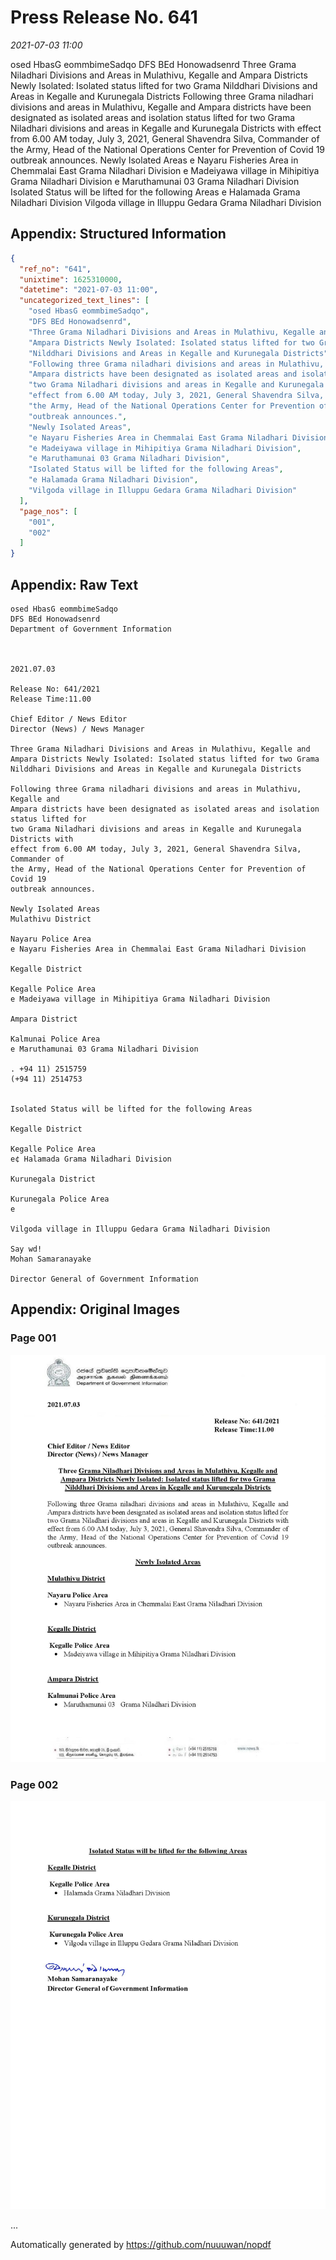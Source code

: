 
# Press Release No. 641
*2021-07-03 11:00*


osed HbasG eommbimeSadqo
DFS BEd Honowadsenrd
Three Grama Niladhari Divisions and Areas in Mulathivu, Kegalle and
Ampara Districts Newly Isolated: Isolated status lifted for two Grama
Nilddhari Divisions and Areas in Kegalle and Kurunegala Districts
Following three Grama niladhari divisions and areas in Mulathivu, Kegalle and
Ampara districts have been designated as isolated areas and isolation status lifted for
two Grama Niladhari divisions and areas in Kegalle and Kurunegala Districts with
effect from 6.00 AM today, July 3, 2021, General Shavendra Silva, Commander of
the Army, Head of the National Operations Center for Prevention of Covid 19
outbreak announces.
Newly Isolated Areas
e Nayaru Fisheries Area in Chemmalai East Grama Niladhari Division
e Madeiyawa village in Mihipitiya Grama Niladhari Division
e Maruthamunai 03 Grama Niladhari Division
Isolated Status will be lifted for the following Areas
e Halamada Grama Niladhari Division
Vilgoda village in Illuppu Gedara Grama Niladhari Division

## Appendix: Structured Information
```json
{
  "ref_no": "641",
  "unixtime": 1625310000,
  "datetime": "2021-07-03 11:00",
  "uncategorized_text_lines": [
    "osed HbasG eommbimeSadqo",
    "DFS BEd Honowadsenrd",
    "Three Grama Niladhari Divisions and Areas in Mulathivu, Kegalle and",
    "Ampara Districts Newly Isolated: Isolated status lifted for two Grama",
    "Nilddhari Divisions and Areas in Kegalle and Kurunegala Districts",
    "Following three Grama niladhari divisions and areas in Mulathivu, Kegalle and",
    "Ampara districts have been designated as isolated areas and isolation status lifted for",
    "two Grama Niladhari divisions and areas in Kegalle and Kurunegala Districts with",
    "effect from 6.00 AM today, July 3, 2021, General Shavendra Silva, Commander of",
    "the Army, Head of the National Operations Center for Prevention of Covid 19",
    "outbreak announces.",
    "Newly Isolated Areas",
    "e Nayaru Fisheries Area in Chemmalai East Grama Niladhari Division",
    "e Madeiyawa village in Mihipitiya Grama Niladhari Division",
    "e Maruthamunai 03 Grama Niladhari Division",
    "Isolated Status will be lifted for the following Areas",
    "e Halamada Grama Niladhari Division",
    "Vilgoda village in Illuppu Gedara Grama Niladhari Division"
  ],
  "page_nos": [
    "001",
    "002"
  ]
}
```

## Appendix: Raw Text
```text
osed HbasG eommbimeSadqo
DFS BEd Honowadsenrd
Department of Government Information

 

2021.07.03

Release No: 641/2021
Release Time:11.00

Chief Editor / News Editor
Director (News) / News Manager

Three Grama Niladhari Divisions and Areas in Mulathivu, Kegalle and
Ampara Districts Newly Isolated: Isolated status lifted for two Grama
Nilddhari Divisions and Areas in Kegalle and Kurunegala Districts

Following three Grama niladhari divisions and areas in Mulathivu, Kegalle and
Ampara districts have been designated as isolated areas and isolation status lifted for
two Grama Niladhari divisions and areas in Kegalle and Kurunegala Districts with
effect from 6.00 AM today, July 3, 2021, General Shavendra Silva, Commander of
the Army, Head of the National Operations Center for Prevention of Covid 19
outbreak announces.

Newly Isolated Areas
Mulathivu District

Nayaru Police Area
e Nayaru Fisheries Area in Chemmalai East Grama Niladhari Division

Kegalle District

Kegalle Police Area
e Madeiyawa village in Mihipitiya Grama Niladhari Division

Ampara District

Kalmunai Police Area
e Maruthamunai 03 Grama Niladhari Division

. +94 11) 2515759
(+94 11) 2514753

 
Isolated Status will be lifted for the following Areas

Kegalle District

Kegalle Police Area
e¢ Halamada Grama Niladhari Division

Kurunegala District

Kurunegala Police Area
e

Vilgoda village in Illuppu Gedara Grama Niladhari Division

Say wd!
Mohan Samaranayake

Director General of Government Information

```

## Appendix: Original Images

### Page 001

![page_no](https://raw.githubusercontent.com/nuuuwan/nopdf_data/main/nopdf.dgigovlk.ref641.page001.jpeg)
        

### Page 002

![page_no](https://raw.githubusercontent.com/nuuuwan/nopdf_data/main/nopdf.dgigovlk.ref641.page002.jpeg)
        

...

Automatically generated by https://github.com/nuuuwan/nopdf

    
    